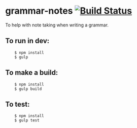 # grammar-notes [![Build Status](https://travis-ci.org/rek/grammar-notes.svg?branch=master)](https://travis-ci.org/rek/grammar-notes)

To help with note taking when writing a grammar.

## To run in dev:

```
    $ npm install
    $ gulp
```

## To make a build:

```
    $ npm install
    $ gulp build
```

## To test:

```
    $ npm install
    $ gulp test
```
